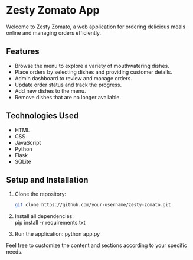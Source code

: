 # Zesty Zomato App

Welcome to Zesty Zomato, a web application for ordering delicious meals online and managing orders efficiently.

## Features

- Browse the menu to explore a variety of mouthwatering dishes.
- Place orders by selecting dishes and providing customer details.
- Admin dashboard to review and manage orders.
- Update order status and track the progress.
- Add new dishes to the menu.
- Remove dishes that are no longer available.

## Technologies Used

- HTML
- CSS
- JavaScript
- Python
- Flask
- SQLite

## Setup and Installation

1. Clone the repository:
   ```bash
   git clone https://github.com/your-username/zesty-zomato.git
   
2. Install all dependencies:   
pip install -r requirements.txt

3. Run the application:
python app.py



Feel free to customize the content and sections according to your specific needs.

